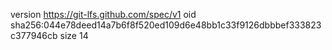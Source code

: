 version https://git-lfs.github.com/spec/v1
oid sha256:044e78deed14a7b6f8f520ed109d6e48bb1c33f9126dbbbef333823c377946cb
size 14
